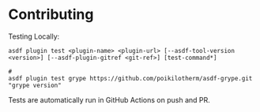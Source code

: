 # Contributing

Testing Locally:

```shell
asdf plugin test <plugin-name> <plugin-url> [--asdf-tool-version <version>] [--asdf-plugin-gitref <git-ref>] [test-command*]

#
asdf plugin test grype https://github.com/poikilotherm/asdf-grype.git "grype version"
```

Tests are automatically run in GitHub Actions on push and PR.
